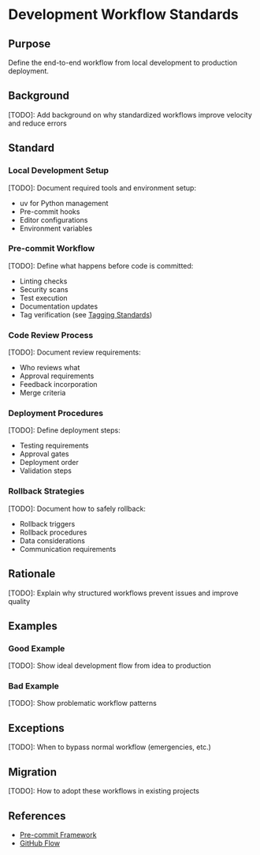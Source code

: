 # Development Workflow Standards

## Purpose
Define the end-to-end workflow from local development to production deployment.

## Background
[TODO]: Add background on why standardized workflows improve velocity and reduce errors

## Standard

### Local Development Setup
[TODO]: Document required tools and environment setup:
- uv for Python management
- Pre-commit hooks
- Editor configurations
- Environment variables

### Pre-commit Workflow
[TODO]: Define what happens before code is committed:
- Linting checks
- Security scans
- Test execution
- Documentation updates
- Tag verification (see [Tagging Standards](./documentation-standards.md#tagging-standards))

### Code Review Process
[TODO]: Document review requirements:
- Who reviews what
- Approval requirements
- Feedback incorporation
- Merge criteria

### Deployment Procedures
[TODO]: Define deployment steps:
- Testing requirements
- Approval gates
- Deployment order
- Validation steps

### Rollback Strategies
[TODO]: Document how to safely rollback:
- Rollback triggers
- Rollback procedures
- Data considerations
- Communication requirements

## Rationale
[TODO]: Explain why structured workflows prevent issues and improve quality

## Examples

### Good Example
[TODO]: Show ideal development flow from idea to production

### Bad Example
[TODO]: Show problematic workflow patterns

## Exceptions
[TODO]: When to bypass normal workflow (emergencies, etc.)

## Migration
[TODO]: How to adopt these workflows in existing projects

## References
- [Pre-commit Framework](https://pre-commit.com/)
- [GitHub Flow](https://guides.github.com/introduction/flow/)
